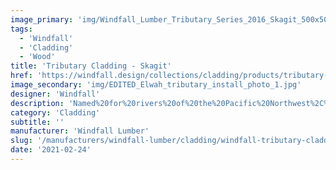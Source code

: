 ```yaml
---
image_primary: 'img/Windfall_Lumber_Tributary_Series_2016_Skagit_500x500_72dpi.jpg'
tags:
  - 'Windfall'
  - 'Cladding'
  - 'Wood'
title: 'Tributary Cladding - Skagit'
href: 'https://windfall.design/collections/cladding/products/tributary-cladding?variant=17747979649'
image_secondary: 'img/EDITED_Elwah_tributary_install_photo_1.jpg'
designer: 'Windfall'
description: 'Named%20for%20rivers%20of%20the%20Pacific%20Northwest%2C%20the%20refined%20and%20modern%A0Tributary%20Cladding%20collection%20includes%20a%20group%20of%20five%20color%20palettes%2C%20each%20with%20three%20variations%20of%20color%20on%20three%20thicknesses%20with%20a%20tongue%20and%20groove%20profile.%20With%20rounded%20edges%20and%20a%20silky%20smooth%20face%2C%20the%20translucent%2C%20low%20VOC%20finish%20simultaneously%20enlivens%20the%20wood%20and%20allows%20the%20natural%20features%20to%20shine%20through.%20Tributary%A0cladding%20has%20rounded%20edges%20and%20a%20smooth%20face.%20Dimensions%3A%207/16%u201D%2C%205/8%u201D%20%26%203/4%u201D%20thick%20x%203-1/2%u201D%20wide%20x%20varying%20lengths%202%27%20to%206%u2019.%20%A0'
category: 'Cladding'
subtitle: ''
manufacturer: 'Windfall Lumber'
slug: '/manufacturers/windfall-lumber/cladding/windfall-tributary-cladding-skagit'
date: '2021-02-24'
---
```


